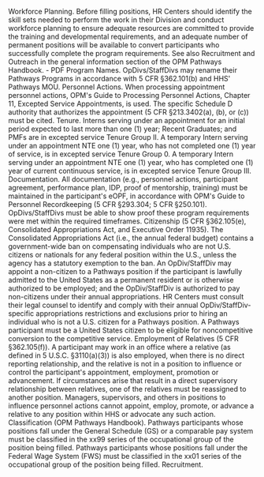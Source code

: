 
Workforce Planning. Before filling positions, HR Centers should identify the skill sets needed to perform the work in their Division and conduct workforce planning to ensure adequate resources are committed to provide the training and developmental requirements, and an adequate number of permanent positions will be available to convert participants who successfully complete the program requirements. See also Recruitment and Outreach in the general information section of the OPM Pathways Handbook. - PDF
Program Names. OpDivs/StaffDivs may rename their Pathways Programs in accordance with 5 CFR §362.101(b) and HHS' Pathways MOU.
Personnel Actions. When processing appointment personnel actions, OPM's Guide to Processing Personnel Actions, Chapter 11, Excepted Service Appointments, is used. The specific Schedule D authority that authorizes the appointment (5 CFR §213.3402(a), (b), or (c)) must be cited.
Tenure.
Interns serving under an appointment for an initial period expected to last more than one (1) year; Recent Graduates; and PMFs are in excepted service Tenure Group II.
A temporary Intern serving under an appointment NTE one (1) year, who has not completed one (1) year of service, is in excepted service Tenure Group 0.
A temporary Intern serving under an appointment NTE one (1) year, who has completed one (1) year of current continuous service, is in excepted service Tenure Group III.
Documentation. All documentation (e.g., personnel actions, participant agreement, performance plan, IDP, proof of mentorship, training) must be maintained in the participant's eOPF, in accordance with OPM's Guide to Personnel Recordkeeping (5 CFR §293.304; 5 CFR §250.101). OpDivs/StaffDivs must be able to show proof these program requirements were met within the required timeframes.
Citizenship (5 CFR §362.105(e), Consolidated Appropriations Act, and Executive Order 11935).
The Consolidated Appropriations Act (i.e., the annual federal budget) contains a government-wide ban on compensating individuals who are not U.S. citizens or nationals for any federal position within the U.S., unless the agency has a statutory exemption to the ban. An OpDiv/StaffDiv may appoint a non-citizen to a Pathways position if the participant is lawfully admitted to the United States as a permanent resident or is otherwise authorized to be employed; and the OpDiv/StaffDiv is authorized to pay non-citizens under their annual appropriations. HR Centers must consult their legal counsel to identify and comply with their annual OpDiv/StaffDiv-specific appropriations restrictions and exclusions prior to hiring an individual who is not a U.S. citizen for a Pathways position.
A Pathways participant must be a United States citizen to be eligible for noncompetitive conversion to the competitive service.
Employment of Relatives (5 CFR §362.105(f)).
A participant may work in an office where a relative (as defined in 5 U.S.C. §3110(a)(3)) is also employed, when there is no direct reporting relationship, and the relative is not in a position to influence or control the participant's appointment, employment, promotion or advancement. If circumstances arise that result in a direct supervisory relationship between relatives, one of the relatives must be reassigned to another position.
Managers, supervisors, and others in positions to influence personnel actions cannot appoint, employ, promote, or advance a relative to any position within HHS or advocate any such action.
Classification (OPM Pathways Handbook).
Pathways participants whose positions fall under the General Schedule (GS) or a comparable pay system must be classified in the xx99 series of the occupational group of the position being filled.
Pathways participants whose positions fall under the Federal Wage System (FWS) must be classified in the xx01 series of the occupational group of the position being filled.
Recruitment.
